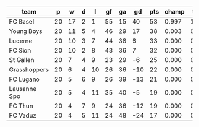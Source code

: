 |     team     | p  | w  | d | l  | gf | ga | gd  | pts | champ | top2  | top3  | top4  |  5-7  | bot4  | bot3  | bot2  |
|--------------|----|----|---|----|----|----|-----|-----|-------|-------|-------|-------|-------|-------|-------|-------|
| FC Basel     | 20 | 17 | 2 |  1 | 55 | 15 |  40 |  53 | 0.997 | 1.000 | 1.000 | 1.000 | 0.000 | 0.000 | 0.000 | 0.000|
| Young Boys   | 20 | 11 | 5 |  4 | 46 | 29 |  17 |  38 | 0.003 | 0.753 | 0.942 | 0.997 | 0.004 | 0.000 | 0.000 | 0.000|
| Lucerne      | 20 | 10 | 3 |  7 | 44 | 38 |   6 |  33 | 0.000 | 0.132 | 0.545 | 0.927 | 0.072 | 0.004 | 0.001 | 0.000|
| FC Sion      | 20 | 10 | 2 |  8 | 43 | 36 |   7 |  32 | 0.000 | 0.113 | 0.488 | 0.908 | 0.090 | 0.005 | 0.002 | 0.000|
| St Gallen    | 20 |  7 | 4 |  9 | 23 | 29 |  -6 |  25 | 0.000 | 0.002 | 0.016 | 0.092 | 0.759 | 0.292 | 0.150 | 0.055|
| Grasshoppers | 20 |  6 | 4 | 10 | 26 | 36 | -10 |  22 | 0.000 | 0.000 | 0.002 | 0.020 | 0.536 | 0.660 | 0.444 | 0.246|
| FC Lugano    | 20 |  5 | 6 |  9 | 26 | 39 | -13 |  21 | 0.000 | 0.000 | 0.003 | 0.021 | 0.517 | 0.670 | 0.462 | 0.259|
| Lausanne Spo | 20 |  5 | 4 | 11 | 35 | 40 |  -5 |  19 | 0.000 | 0.000 | 0.004 | 0.024 | 0.537 | 0.639 | 0.440 | 0.244|
| FC Thun      | 20 |  4 | 7 |  9 | 24 | 36 | -12 |  19 | 0.000 | 0.000 | 0.000 | 0.011 | 0.405 | 0.765 | 0.584 | 0.371|
| FC Vaduz     | 20 |  4 | 5 | 11 | 24 | 48 | -24 |  17 | 0.000 | 0.000 | 0.000 | 0.001 | 0.081 | 0.965 | 0.918 | 0.823|
